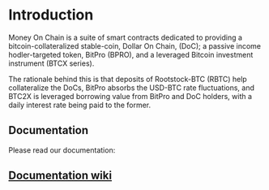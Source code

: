 # Introduction

Money On Chain is a suite of smart contracts dedicated to providing a bitcoin-collateralized stable-coin, Dollar On Chain, (DoC); 
a passive income hodler-targeted token, BitPro (BPRO), and a leveraged Bitcoin investment instrument (BTCX series).

The rationale behind this is that deposits of Rootstock-BTC (RBTC) help collateralize the DoCs, BitPro absorbs the USD-BTC rate 
fluctuations, and BTC2X is leveraged borrowing value from BitPro and DoC holders, with a daily interest rate being paid to the former.


## Documentation

Please read our documentation: 

## [Documentation wiki](https://docs.moneyonchain.com/main-contract/)


